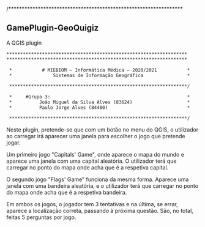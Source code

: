 /*****************************************************************
## GamePlugin-GeoQuigiz

A QGIS plugin
```                                 
******************************************************************
******************************************************************
                                                                
 *           # MIEBIOM – Informática Médica – 2020/2021           *
 *               Sistemas de Informação Geográfica                *
 
 *****************************************************************/
 
 *     #Grupo 3:                                                  *
 *          João Miguel da Silva Alves (83624)                    *
 *          Paulo Jorge Alves (84480)                             *
 
 *****************************************************************/
``` 

Neste plugin, pretende-se que com um botão no menu do QGIS, o utilizador ao carregar irá aparecer uma janela para escolher o jogo que pretende jogar.

Um primeiro jogo "Capitals' Game", onde aparece o mapa do mundo e aparece uma janela com uma capital aleatória. O utilizador terá que carregar no ponto do mapa onde acha que é a respetiva capital.

O segundo jogo "Flags' Game" funciona da mesma forma. Aparece uma janela com uma bandeira aleatória, e o utilizador terá que carregar no ponto do mapa onde acha que é a respetiva bandeira. 

Em ambos os jogos, o jogador tem 3 tentativas e na última, se errar, aparece a localização correta, passando à próxima questão. São, no total, feitas 5 perguntas por jogo.


